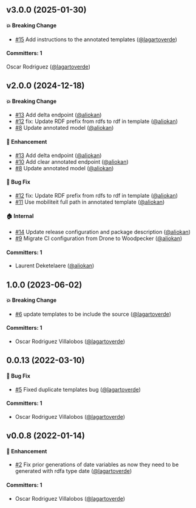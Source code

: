 ## v3.0.0 (2025-01-30)

#### :boom: Breaking Change

- [#15](https://github.com/lblod/fix-annotation-service/pull/15) Add instructions to the annotated templates ([@lagartoverde](https://github.com/lagartoverde))

#### Committers: 1

Oscar Rodriguez ([@lagartoverde](https://github.com/lagartoverde))

## v2.0.0 (2024-12-18)

#### :boom: Breaking Change

- [#13](https://github.com/lblod/fix-annotation-service/pull/13) Add delta endpoint ([@aliokan](https://github.com/aliokan))
- [#12](https://github.com/lblod/fix-annotation-service/pull/12) fix: Update RDF prefix from rdfs to rdf in template ([@aliokan](https://github.com/aliokan))
- [#8](https://github.com/lblod/fix-annotation-service/pull/8) Update annotated model ([@aliokan](https://github.com/aliokan))

#### :rocket: Enhancement

- [#13](https://github.com/lblod/fix-annotation-service/pull/13) Add delta endpoint ([@aliokan](https://github.com/aliokan))
- [#10](https://github.com/lblod/fix-annotation-service/pull/10) Add clear annotated endpoint ([@aliokan](https://github.com/aliokan))
- [#8](https://github.com/lblod/fix-annotation-service/pull/8) Update annotated model ([@aliokan](https://github.com/aliokan))

#### :bug: Bug Fix

- [#12](https://github.com/lblod/fix-annotation-service/pull/12) fix: Update RDF prefix from rdfs to rdf in template ([@aliokan](https://github.com/aliokan))
- [#11](https://github.com/lblod/fix-annotation-service/pull/11) Use mobiliteit full path in annotated template ([@aliokan](https://github.com/aliokan))

#### :house: Internal

- [#14](https://github.com/lblod/fix-annotation-service/pull/14) Update release configuration and package description ([@aliokan](https://github.com/aliokan))
- [#9](https://github.com/lblod/fix-annotation-service/pull/9) Migrate CI configuration from Drone to Woodpecker ([@aliokan](https://github.com/aliokan))

#### Committers: 1

- Laurent Deketelaere ([@aliokan](https://github.com/aliokan))

## 1.0.0 (2023-06-02)

#### :boom: Breaking Change

- [#6](https://github.com/lblod/fix-annotation-service/pull/6) update templates to be include the source ([@lagartoverde](https://github.com/lagartoverde))

#### Committers: 1

- Oscar Rodriguez Villalobos ([@lagartoverde](https://github.com/lagartoverde))

## 0.0.13 (2022-03-10)

#### :bug: Bug Fix

- [#5](https://github.com/lblod/fix-annotation-service/pull/5) Fixed duplicate templates bug ([@lagartoverde](https://github.com/lagartoverde))

#### Committers: 1

- Oscar Rodriguez Villalobos ([@lagartoverde](https://github.com/lagartoverde))

## v0.0.8 (2022-01-14)

#### :rocket: Enhancement

- [#2](https://github.com/lblod/fix-annotation-service/pull/2) Fix prior generations of date variables as now they need to be generated with rdfa type date ([@lagartoverde](https://github.com/lagartoverde))

#### Committers: 1

- Oscar Rodriguez Villalobos ([@lagartoverde](https://github.com/lagartoverde))
